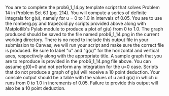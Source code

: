 You are to complete the prob6_1_14.py template script that solves Problem 14 in Problem Set 6.1 (pg. 214).  You will compute a series of definite integrals for g(u), namely for u = 0 to 1.0 in intervals of 0.05.  You are to use the romberg.py and trapezoid.py scripts provided above along with Matplotlib's Pylab module to produce a plot of g(u) from 0 to 1.0.  The graph produced should be saved to the file named prob6_1_14.png in the current working directory.  There is no need to include this output file in your submission to Canvas; we will run your script and make sure the correct file is produced. Be sure to label "u" and "g(u)" for the horizontal and vertical axes, respectively along with the appropriate title. A sample graph that you are to reproduce is provided in the prob6_1_14.png file above. You can assume g(0)=0 and not perform any integration for the u=0 case.  Scripts that do not produce a graph of g(u) will receive a 10 point deduction.  Your console output should be a table with the values of u and g(u) in which u runs from 0 to 1.0 in increments of 0.05.  Failure to provide this output will also be a 10 point deduction.